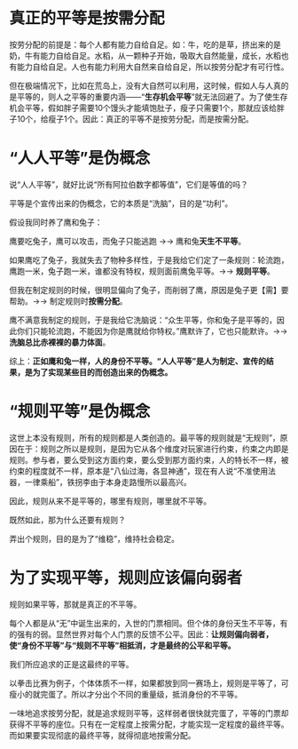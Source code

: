 # 真正的平等是按需分配

按劳分配的前提是：每个人都有能力自给自足。如：牛，吃的是草，挤出来的是奶，牛有能力自给自足。水稻，从一颗种子开始，吸取大自然能量，成长，水稻也有能力自给自足。人也有能力利用大自然来自给自足，所以按劳分配才有可行性。

但在极端情况下，比如在荒岛上，没有大自然可以利用，这时候，假如人与人真的是平等的，则人之平等的重要内涵——“**生存机会平等**”就无法回避了。为了使生存机会平等，假如胖子需要10个馒头才能填饱肚子，瘦子只需要1个，那就应该给胖子10个，给瘦子1个。因此：真正的平等不是按劳分配，而是按需分配。

# “人人平等”是伪概念

说“人人平等”，就好比说“所有阿拉伯数字都等值”，它们是等值的吗？

平等是个宣传出来的伪概念，它的本质是“洗脑”，目的是“功利”。

假设我同时养了鹰和兔子：

鹰要吃兔子，鹰可以攻击，而兔子只能逃跑 →→ 鹰和兔**天生不平等**。

如果鹰吃了兔子，我就失去了物种多样性，于是我给它们定了一条规则：轮流跑，鹰跑一米，兔子跑一米，谁都没有特权，规则面前鹰兔平等。→→ **规则平等**。

但我在制定规则的时候，很明显偏向了兔子，而削弱了鹰，原因是兔子更【需】要帮助。→→ 制定规则时**按需分配**。

鹰不满意我制定的规则，于是我给它洗脑说：“众生平等，你和兔子是平等的，因此你们只能轮流跑，不能因为你是鹰就给你特权。”鹰默许了，它也只能默许。→→ **洗脑总比赤裸裸的暴力体面**。

综上：**正如鹰和兔一样，人的身份不平等。“人人平等”是人为制定、宣传的结果，是为了实现某些目的而创造出来的伪概念。**

# “规则平等”是伪概念

这世上本没有规则，所有的规则都是人类创造的。最平等的规则就是“无规则”，原因在于：规则之所以是规则，是因为它从各个维度对玩家进行约束，约束之内即是规则。参与者，要么受到这方面约束，要么受到那方面约束，人的特长不一样，被约束的程度就不一样，原本是“八仙过海，各显神通”，现在有人说“不准使用法器，一律乘船”，铁拐李由于本身走路慢所以最高兴。

因此，规则从来不是平等的，哪里有规则，哪里就不平等。

既然如此，那为什么还要有规则？

弄出个规则，目的是为了“维稳”，维持社会稳定。

# 为了实现平等，规则应该偏向弱者

规则如果平等，那就是真正的不平等。

每个人都是从“无”中诞生出来的，入世的门票相同。但个体的身份天生不平等，有的强有的弱。显然世界对每个人门票的反馈不公平。因此：**让规则偏向弱者，使“身份不平等”与“规则不平等”相抵消，才是最终的公平和平等。**

我们所应追求的正是这最终的平等。

以拳击比赛为例子，个体体质不一样，如果都放到同一赛场上，规则是平等了，可瘦小的就完蛋了。所以才分出个不同的重量级，抵消身份的不平等。

一味地追求按劳分配，就是追求规则平等，这样弱者很快就完蛋了，平等的门票却获得不平等的座位。只有在一定程度上按需分配，才能实现一定程度的最终平等。而如果要实现彻底的最终平等，就得彻底地按需分配。
